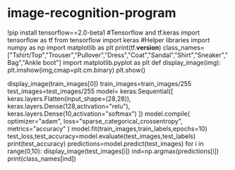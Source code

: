 # image-recognition-program
!pip install tensorflow==2.0-beta1
#Tensorflow and tf.keras
import tensorflow as tf
from tensorflow import keras
#Helper libraries
import numpy as np
import matplotlib as plt
print(tf.__version__)
class_names=["Tshirt/Top","Trouser","Pullover","Dress","Coat","Sandal","Shirt","Sneaker","Bag","Ankle boot"]
import matplotlib.pyplot as plt
def display_image(img):
  plt.imshow(img,cmap=plt.cm.binary)
  plt.show()

display_image(train_images[0]) 
train_images=train_images/255
test_images=test_images/255
model= keras.Sequential([
    keras.layers.Flatten(input_shape=(28,28)),
    keras.layers.Dense(128,activation="relu"),
    keras.layers.Dense(10,activation="softmax")
])
model.compile(
    optimizer="adam",
    loss="sparse_categorical_crossentropy",
    metrics="accuracy"
)
model.fit(train_images,train_labels,epochs=10)
test_loss,test_accuracy=model.evaluate(test_images,test_labels)
print(test_accuracy)
predictions=model.predict(test_images)
for i in range(0,10):
  display_image(test_images[i])
  ind=np.argmax(predictions[i])
  print(class_names[ind])

